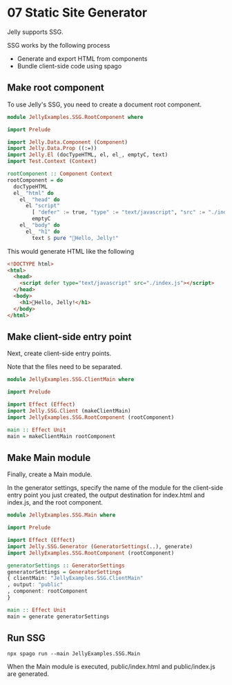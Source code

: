 # 07 Static Site Generator

Jelly supports SSG.

SSG works by the following process

- Generate and export HTML from components
- Bundle client-side code using spago

## Make root component

To use Jelly's SSG, you need to create a document root component.

```purs
module JellyExamples.SSG.RootComponent where

import Prelude

import Jelly.Data.Component (Component)
import Jelly.Data.Prop ((:=))
import Jelly.El (docTypeHTML, el, el_, emptyC, text)
import Test.Context (Context)

rootComponent :: Component Context
rootComponent = do
  docTypeHTML
  el_ "html" do
    el_ "head" do
      el "script"
        [ "defer" := true, "type" := "text/javascript", "src" := "./index.js" ]
        emptyC
    el_ "body" do
      el_ "h1" do
        text $ pure "🍮Hello, Jelly!"

```

This would generate HTML like the following

```html
<!DOCTYPE html>
<html>
  <head>
    <script defer type="text/javascript" src="./index.js"></script>
  </head>
  <body>
    <h1>🍮Hello, Jelly!</h1>
  </body>
</html>
```

## Make client-side entry point

Next, create client-side entry points.

Note that the files need to be separated.

```purs
module JellyExamples.SSG.ClientMain where

import Prelude

import Effect (Effect)
import Jelly.SSG.Client (makeClientMain)
import JellyExamples.SSG.RootComponent (rootComponent)

main :: Effect Unit
main = makeClientMain rootComponent
```

## Make Main module

Finally, create a Main module.

In the generator settings, specify the name of the module for the client-side entry point you just created, the output destination for index.html and index.js, and the root component.

```purs
module JellyExamples.SSG.Main where

import Prelude

import Effect (Effect)
import Jelly.SSG.Generator (GeneratorSettings(..), generate)
import JellyExamples.SSG.RootComponent (rootComponent)

generatorSettings :: GeneratorSettings
generatorSettings = GeneratorSettings
{ clientMain: "JellyExamples.SSG.ClientMain"
, output: "public"
, component: rootComponent
}

main :: Effect Unit
main = generate generatorSettings
```

## Run SSG

```
npx spago run --main JellyExamples.SSG.Main
```

When the Main module is executed, public/index.html and public/index.js are generated.
